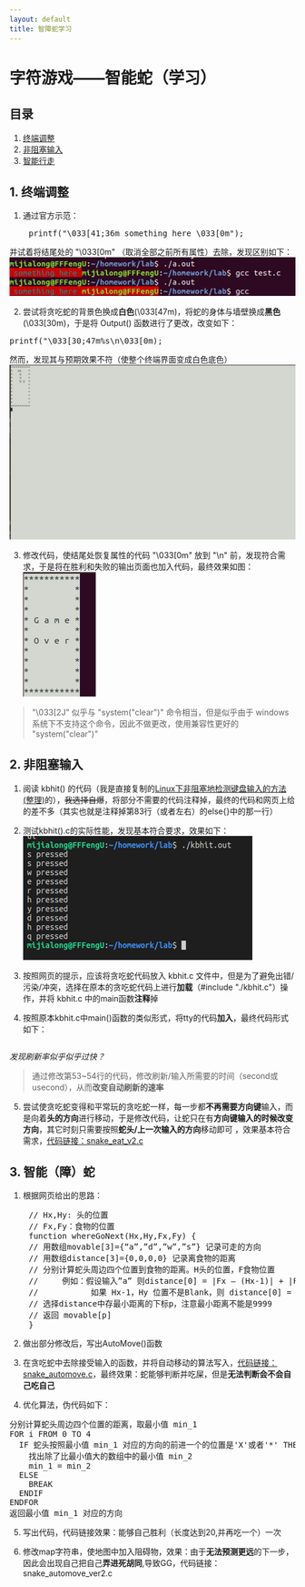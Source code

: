 ```yaml
---
layout: default
title: 智障蛇学习
---
```


# 字符游戏——智能蛇（学习）

## 目录

1. <a href="#term">终端调整</a>  
2. <a href="#tty">非阻塞输入</a>
3. <a href="#auto">智能行走</a>

## 1. 终端调整<a name="term"></a>

1. 通过官方示范：  
<pre>
    printf("\033[41;36m something here \033[0m");
</pre>
并试着将结尾处的 "\033[0m" （取消全部之前所有属性）去除，发现区别如下：  
![](../images/lab15/del[0m.png)

2. 尝试将贪吃蛇的背景色换成**白色**(\033[47m)，将蛇的身体与墙壁换成**黑色**(\033[30m)，于是将 Output() 函数进行了更改，改变如下：  
<pre>
printf("\033[30;47m%s\n\033[0m);
</pre>
然而，发现其与预期效果不符（使整个终端界面变成白色底色）  
![](../images/lab15/fullwhite.png)

3. 修改代码，使结尾处恢复属性的代码 "\033[0m" 放到 "\n" 前，发现符合需求，于是将在胜利和失败的输出页面也加入代码，最终效果如图：  
![](../images/lab15/nofullwhite.png)

> "\033[2J" 似乎与 "system("clear")" 命令相当，但是似乎由于 windows 系统下不支持这个命令，因此不做更改，使用兼容性更好的 "system("clear")"

## 2. 非阻塞输入<a name="tty"></a>

1. 阅读 kbhit() 的代码（我是直接复制的<a href="http://bbs.chinaunix.net/thread-935410-1-1.html" target="_blank">Linux下非阻塞地检测键盘输入的方法 (整理)</a>的），<del>我选择自爆</del>，将部分不需要的代码注释掉，最终的代码和网页上给的差不多（其实也就是注释掉第83行（或者左右）的else{}中的那一行）

2. 测试kbhit().c的实际性能，发现基本符合要求，效果如下：  
![](../images/lab15/kbhit_test.png)

3. 按照网页的提示，应该将贪吃蛇代码放入 kbhit.c 文件中，但是为了避免出错/污染/冲突，选择在原本的贪吃蛇代码上进行**加载**（#include "./kbhit.c"）操作，并将 kbhit.c 中的main函数**注释**掉

4. 按照原本kbhit.c中main()函数的类似形式，将tty的代码**加入**，最终代码形式如下：  
<pre id="ks"></pre>  
*发现刷新率似乎似乎过快？*  
> 通过修改第53~54行的代码，修改刷新/输入所需要的时间（second或usecond），从而**改变自动刷新的速率**

5. 尝试使贪吃蛇变得和平常玩的贪吃蛇一样，每一步都**不再需要方向键**输入，而是向着**头的方向**进行移动，于是修改代码，让蛇只在有**方向键输入的时候改变方向**，其它时刻只需要按照**蛇头/上一次输入的方向**移动即可  ，效果基本符合需求，<a href="https://github.com/FFFengMJL/homework/blob/gh-pages/lab/snake_eat_v2.c" target="_blank">代码链接：snake_eat_v2.c</a>

## 3. 智能（障）蛇<a name="auto"></a>

1. 根据网页给出的思路：
<pre>
    // Hx,Hy: 头的位置
    // Fx,Fy：食物的位置
	function whereGoNext(Hx,Hy,Fx,Fy) {
	// 用数组movable[3]={“a”,”d”,”w”,”s”} 记录可走的方向
	// 用数组distance[3]={0,0,0,0} 记录离食物的距离
	// 分别计算蛇头周边四个位置到食物的距离。H头的位置，F食物位置
	//     例如：假设输入”a” 则distance[0] = |Fx – (Hx-1)| + |Fy – Hy|
	//           如果 Hx-1，Hy 位置不是Blank，则 distance[0] = 9999
	// 选择distance中存最小距离的下标p，注意最小距离不能是9999
	// 返回 movable[p]
	}
</pre>

2. 做出部分修改后，写出AutoMove()函数  

3. 在贪吃蛇中去除接受输入的函数，并将自动移动的算法写入，<a href="https://github.com/FFFengMJL/homework/blob/gh-pages/lab/snake_automove.c" target="_blank">代码链接：snake_automove.c</a>，最终效果：蛇能够判断并吃屎，但是**无法判断会不会自己吃自己**

4. 优化算法，伪代码如下：  
<pre>
分别计算蛇头周边四个位置的距离，取最小值 min_1
FOR i FROM 0 TO 4
  IF 蛇头按照最小值 min_1 对应的方向的前进一个的位置是'X'或者'*' THEN
    找出除了比最小值大的数组中的最小值 min_2
    min_1 = min_2
  ELSE
    BREAK
  ENDIF
ENDFOR
返回最小值 min_1 对应的方向
</pre>

5. 写出代码，代码链接效果：能够自己胜利（长度达到20,并再吃一个）一次  

6. 修改map字符串，使地图中加入阻碍物，效果：由于**无法预测更远**的下一步，因此会出现自己把自己**弄进死胡同**,导致GG，<a herf="https://github.com/FFFengMJL/homework/blob/gh-pages/lab/snake_automove_ver2.c" target="_blank">代码链接：snake_automove_ver2.c</a>

<script>
document.getElementById('ks').innerText=`
int main(void){
  int tty_set_flag;
  tty_set_flag = tty_set();
  int i;
  int key;
  for(i=0;i < snakelen;i++){/*初始化坐标数组*/
      snake_xy[i][0]=1;
      snake_xy[i][1]=snakelen-i;
  }
  while(GG != 1){
    if( kbhit() ) {
      key=getchar();      
      Output();
      Snake_Move(snakelen,key);
    }
    else{
      Output();
    }
  }
  if(tty_set_flag == 0) 
          tty_reset();
  return 0;
}`
document.getElementById('au').innerText=`
char movable[]={'w','a','s','d'};/*走的方式，与最小值的位置对应*/
int distance[4]={0};
char Auto_Move(int Money_x,int Money_y){
  int former_x=snake_xy[0][0];
  int former_y=snake_xy[0][1];
  distance[0]=abs(snake_xy[0][0]-1-Money_x)+abs(snake_xy[0][1]-Money_y);/**/
  distance[1]=abs(snake_xy[0][0]-Money_x)+abs(snake_xy[0][1]-1-Money_y);
  distance[2]=abs(snake_xy[0][0]+1-Money_x)+abs(snake_xy[0][1]-Money_y);
  distance[3]=abs(snake_xy[0][0]-Money_x)+abs(snake_xy[0][1]+1-Money_y);
  int i,t,min=0;
  for(i=0;i<4;i++){
    min=(distance[i]<distance[min]?i:min);
  }
  Snake_Move(snakelen,movable[min]);
  if(snake_xy[0][0] == former_x && snake_xy[0][1] == former_y){
    for(i=0,t=min,min=0;i<4;i++){
      if(i!=t){
        min=(distance[i]<distance[min]?i:min);
      }
    }
    Snake_Move(snakelen,movable[min]);
  }
//  return movable[min];
}
`
document.getElementById('au_2').innerText=`/*预防自己吃自己和往回走和撞墙*/
int HowToMove(int lowest){
  int i,min,flag=0;
  for(i=0;i<4;i++){
    if(flag){
      if(distance[i]<distance[min] && distance[i]>=distance[lowest]){
        if(i != lowest){
          min=i;
        }
      }
    }
    else{
      if(distance[i]>=distance[lowest] && i != lowest){
        min=i;
        flag=1;
      }
    }
  }
  return min;
}

char Auto_Move(int Money_x,int Money_y){
  int i,t,min=0;
  for(i=0;i<4;i++){
    distance[i]=abs(snake_xy[0][0]+move[i][0]-Money_x)+abs(snake_xy[0][1]+move[i][1]-Money_y);
  }
  for(i=0;i<4;i++){
    min=(distance[i]<distance[min]?i:min);
  }
  for(i=0;i<4;i++){
    char tar=map[snake_xy[0][0]+move[min][0]][snake_xy[0][1]+move[min][1]];
    if(tar == 'X' || tar == '*'){
      min=HowToMove(min);
    }
    else{
      break;
    }
  }
  Snake_Move(snakelen,movable[min]);
  Output(GG);
  printf("%c\n",movable[min]);
}
`
</script>